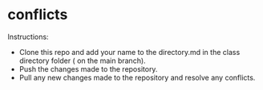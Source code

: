 # conflicts
Instructions:
- Clone this repo and add your name to the directory.md in the class directory folder ( on the main branch).
- Push the changes made to the repository.
- Pull any new changes made to the repository and resolve any conflicts.
